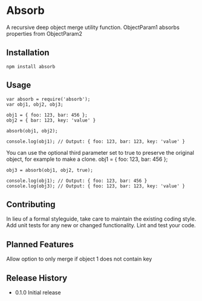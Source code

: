 Absorb
================

A recursive deep object merge utility function. ObjectParam1 absorbs properties from ObjectParam2

## Installation

	npm install absorb

## Usage

	var absorb = require('absorb');
	var obj1, obj2, obj3;
	
	obj1 = { foo: 123, bar: 456 };
	obj2 = { bar: 123, key: 'value' }
	
	absorb(obj1, obj2);
	
	console.log(obj1); // Output: { foo: 123, bar: 123, key: 'value' }

  You can use the optional third parameter set to true to preserve the original object, for example to make a clone.
	obj1 = { foo: 123, bar: 456 };
	
	obj3 = absorb(obj1, obj2, true);
	
	console.log(obj1); // Output: { foo: 123, bar: 456 }
	console.log(obj3); // Output: { foo: 123, bar: 123, key: 'value' }

## Contributing

In lieu of a formal styleguide, take care to maintain the existing coding style.
Add unit tests for any new or changed functionality. Lint and test your code.

## Planned Features
Allow option to only merge if object 1 does not contain key

## Release History

* 0.1.0 Initial release